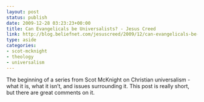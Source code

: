 ```yaml
---
layout: post
status: publish
date: 2009-12-28 03:23:23+00:00
title: Can Evangelicals be Universalists? - Jesus Creed
link: http://blog.beliefnet.com/jesuscreed/2009/12/can-evangelicals-be-universali.html
type: aside
categories:
- scot-mcknight
- theology
- universalism
---
```


The beginning of a series from Scot McKnight on Christian universalism - what it is, what it isn’t, and issues surrounding it. This post is really short, but there are great comments on it.
